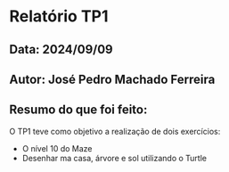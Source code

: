 # Relatório TP1

## Data: 2024/09/09

## Autor: José Pedro Machado Ferreira 

## Resumo do que foi feito:
O TP1 teve como objetivo a realização de dois exercícios:
- O nível 10 do Maze
- Desenhar ma casa, árvore e sol utilizando o Turtle 
